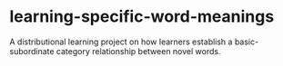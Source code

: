 # learning-specific-word-meanings

A distributional learning project on how learners establish a basic-subordinate category relationship between novel words.
